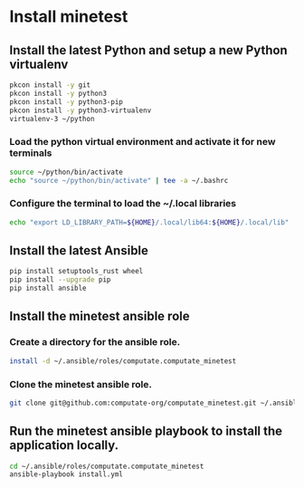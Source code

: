# Install minetest

## Install the latest Python and setup a new Python virtualenv

```bash
pkcon install -y git
pkcon install -y python3
pkcon install -y python3-pip
pkcon install -y python3-virtualenv
virtualenv-3 ~/python
```

### Load the python virtual environment and activate it for new terminals

```bash
source ~/python/bin/activate
echo "source ~/python/bin/activate" | tee -a ~/.bashrc
```

### Configure the terminal to load the ~/.local libraries

```bash
echo "export LD_LIBRARY_PATH=${HOME}/.local/lib64:${HOME}/.local/lib" | tee -a ~/.bashrc
```

## Install the latest Ansible

```bash
pip install setuptools_rust wheel
pip install --upgrade pip
pip install ansible
```

## Install the minetest ansible role

### Create a directory for the ansible role. 

```bash
install -d ~/.ansible/roles/computate.computate_minetest
```

### Clone the minetest ansible role. 

```bash
git clone git@github.com:computate-org/computate_minetest.git ~/.ansible/roles/computate.computate_minetest
```

## Run the minetest ansible playbook to install the application locally. 

```bash
cd ~/.ansible/roles/computate.computate_minetest
ansible-playbook install.yml
```

